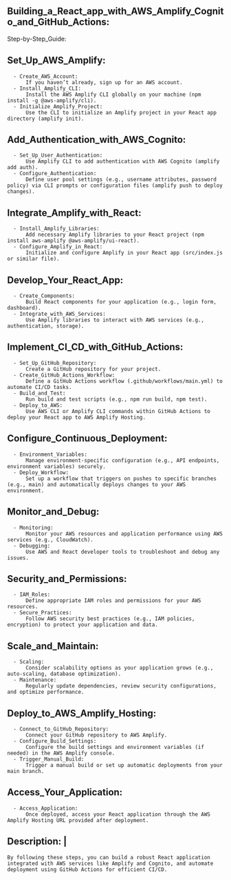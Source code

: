 ## Building_a_React_app_with_AWS_Amplify_Cognito_and_GitHub_Actions:
  Step-by-Step_Guide:
## Set_Up_AWS_Amplify:
      - Create_AWS_Account: 
          If you haven’t already, sign up for an AWS account.
      - Install_Amplify_CLI: 
          Install the AWS Amplify CLI globally on your machine (npm install -g @aws-amplify/cli).
      - Initialize_Amplify_Project: 
          Use the CLI to initialize an Amplify project in your React app directory (amplify init).
    
## Add_Authentication_with_AWS_Cognito:
      - Set_Up_User_Authentication: 
          Use Amplify CLI to add authentication with AWS Cognito (amplify add auth).
      - Configure_Authentication: 
          Define user pool settings (e.g., username attributes, password policy) via CLI prompts or configuration files (amplify push to deploy changes).
    
## Integrate_Amplify_with_React:
      - Install_Amplify_Libraries: 
          Add necessary Amplify libraries to your React project (npm install aws-amplify @aws-amplify/ui-react).
      - Configure_Amplify_in_React: 
          Initialize and configure Amplify in your React app (src/index.js or similar file).
    
## Develop_Your_React_App:
      - Create_Components: 
          Build React components for your application (e.g., login form, dashboard).
      - Integrate_with_AWS_Services: 
          Use Amplify libraries to interact with AWS services (e.g., authentication, storage).
    
## Implement_CI_CD_with_GitHub_Actions:
      - Set_Up_GitHub_Repository: 
          Create a GitHub repository for your project.
      - Create_GitHub_Actions_Workflow: 
          Define a GitHub Actions workflow (.github/workflows/main.yml) to automate CI/CD tasks.
      - Build_and_Test: 
          Run build and test scripts (e.g., npm run build, npm test).
      - Deploy_to_AWS: 
          Use AWS CLI or Amplify CLI commands within GitHub Actions to deploy your React app to AWS Amplify Hosting.
    
## Configure_Continuous_Deployment:
      - Environment_Variables: 
          Manage environment-specific configuration (e.g., API endpoints, environment variables) securely.
      - Deploy_Workflow: 
          Set up a workflow that triggers on pushes to specific branches (e.g., main) and automatically deploys changes to your AWS environment.
    
## Monitor_and_Debug:
      - Monitoring: 
          Monitor your AWS resources and application performance using AWS services (e.g., CloudWatch).
      - Debugging: 
          Use AWS and React developer tools to troubleshoot and debug any issues.
    
## Security_and_Permissions:
      - IAM_Roles: 
          Define appropriate IAM roles and permissions for your AWS resources.
      - Secure_Practices: 
          Follow AWS security best practices (e.g., IAM policies, encryption) to protect your application and data.
    
## Scale_and_Maintain:
      - Scaling: 
          Consider scalability options as your application grows (e.g., auto-scaling, database optimization).
      - Maintenance: 
          Regularly update dependencies, review security configurations, and optimize performance.
    
## Deploy_to_AWS_Amplify_Hosting:
      - Connect_to_GitHub_Repository: 
          Connect your GitHub repository to AWS Amplify.
      - Configure_Build_Settings: 
          Configure the build settings and environment variables (if needed) in the AWS Amplify console.
      - Trigger_Manual_Build: 
          Trigger a manual build or set up automatic deployments from your main branch.
    
## Access_Your_Application:
      - Access_Application: 
          Once deployed, access your React application through the AWS Amplify Hosting URL provided after deployment.

## Description: |
    By following these steps, you can build a robust React application integrated with AWS services like Amplify and Cognito, and automate deployment using GitHub Actions for efficient CI/CD.
